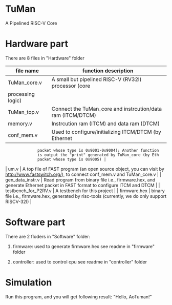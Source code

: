 # TuMan
A Pipelined RISC-V Core

# Hardware part
There are 8 files in "Hardware" folder

| file name | function description |
|-----------|----------------------|
| TuMan_core.v |  A small but pipelined RISC-V (RV32I) processor (core 
                  processing logic) |
| TuMan_top.v |   Connect the TuMan_core and instrcution/data ram (ITCM/DTCM)
| memory.v |      Instrcution ram (ITCM) and data ram (DTCM) |
| conf_mem.v |    Used to configure/initializing ITCM/DTCM (by Ethernet 
                  packet whose type is 0x9001-0x9004); Another function
                  is output the "print" generated by TuMan_core (by Eth
                  packet whose type is 0x9005) |
| um.v |          A top file of FAST program (an open source object, you 
                  can visit by http://www.fastswitch.org/), to connect 
                  conf_mem.v and TuMan_core.v |
| gen_data_instr.v |  Read program from binary file i.e., firmware.hex,
                  and generate Ethernet packet in FAST format to configure
                  ITCM and DTCM |
| testbench_for_P2RV.v |  A testbench for this project |
| firmware.hex |  binary file i.e., firmware.hex, generated by risc-tools
                  (currently, we do only support RISCV-32I) |

# Software part
There are 2 floders in "Software" folder: 
1) firmware: used to generate firmware.hex
see readme in "firmware" folder

2) controller: used to control cpu
see readme in "controller" folder

# Simulation
Run this program, and you will get following result:
"Hello, AoTuman!"


